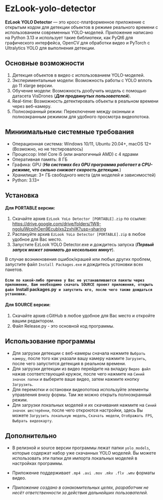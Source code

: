 # EzLook-yolo-detector
**EzLook YOLO Detector** — это кросс-платформенное приложение с открытым кодом для детекции объектов в режиме реального времени с использованием современных YOLO-моделей. Приложение написано на Python 3.13 и использует такие библиотеки, как PyQt6 для графического интерфейса, OpenCV для обработки видео и PyTorch с Ultralytics YOLO для выполнения детекции.

## Основные возможности
1. Детекция объектов в видео с использованием YOLO-моделей.<br>
2. Экспериментальные модели: Возможность работы с YOLO вплоть до 11 xlarge версии.<br>
3. Обучение модели: Возможность дообучить модель с помощью датасета VisDrones (*__Для продвинутых пользователей__*).<br>
4. Real-time: Возможность детектировать объекты в реальном времени через веб-камеру.<br>
5. Полноэкранный режим: Переключение между оконным и полноэкранным режимом для удобного просмотра видеопотока.<br>

## Миниимальные системные требования
+ Операционная система: Windows 10/11, Ubuntu 20.04+, macOS 12+(Возможно, но не тестировалось)<br>
+ Процессор: Intel Core i5 (или аналогичный AMD) с 4 ядрами<br>
+ Оперативная память: 8 ГБ<br>
+ Графика: GPU (*__На системах без GPU программа работает в CPU-режиме, что сильно снижает скорость детекции.__*)<br>
+ Хранилище: 3+ ГБ свободного места (для моделей и зависимостей)<br>
+ Python: 3.13+<br>

## Установка
#### Для PORTABLE версии:
1. Скачайте архив `EzLook YoLo Detector [PORTABLE].zip` по ссылке: https://drive.google.com/drive/folders/1W8-ngoIulWcpihOen9EcubIxs2zxhilK?usp=sharing
2. Распакуйте архив `EzLook YoLo Detector [PORTABLE].zip` в любое удобное для Вас место.
3. Запустите EzLook YOLO Detector.exe и дождитесь запуска (*__Первый запуск может занимать до нескольких минут__*).

В случае возникновения ошибок/крашей или любых других проблем, запустите файл `Install Packages.exe` и дождитесь устоновки всех пакетов. 
#### `Если по какой-либо причине у Вас не устанавливаются пакеты через приложение, Вам необходимо скачать SOURCE проект приложения, открыть файл `Install packages.py` и запустить его, после чего также дождаться установки.`

#### Для SOURCE версии:
1. Скачайте архив сGitHub в любое удобное для Вас место и откройте вашим редактором.<br>
3. Файл Release.py - это основной код программы.<br>

## Использование программы
+ Для загрузки детекции с веб-камеры сначала нажмите `Выбрать камеру`, после того как указали вашу камеру нажмите `Загрузить`, после чего запустится детекция в реальном времени.
+ Для загрузки детекции из видео перейдите на вкладку `Видео файл` нажав соответствующий кружок, после чего нажмите на `Синий значок папки` и выберите ваше видео, затем нажмите кнопку `Загрузить`.
+ Для перемотки и остановки видеопотока используйте элементы управления внизу формы. Там же можно открыть полноэкранный режим.
+ Для загрузки локальных моделей и их скачивания нажмите на `Синий значок шестерёнки`, после чего откроются настройки, здесь Вы можете `Загрузить локальную модель`, `Скачать модели`, `Отображать FPS`, `Выбрать видеокарту`.

## Дополнительно
+ В релизной и source версии программы лежат папки `yolo_models`, которые содержат набор уже скачанных YOLO моделей. Вы можете использовать эти папки для импорта локальных моделей в настройках программы.<br>
+ Приложение поддерживает `.mp4 .avi .mov .mkv .flv .wmv` форматы видео.<br>

+ *Приложение создано в ознакомительных целях, разработчик не несёт ответственности за действия дальнейших пользователей.*
